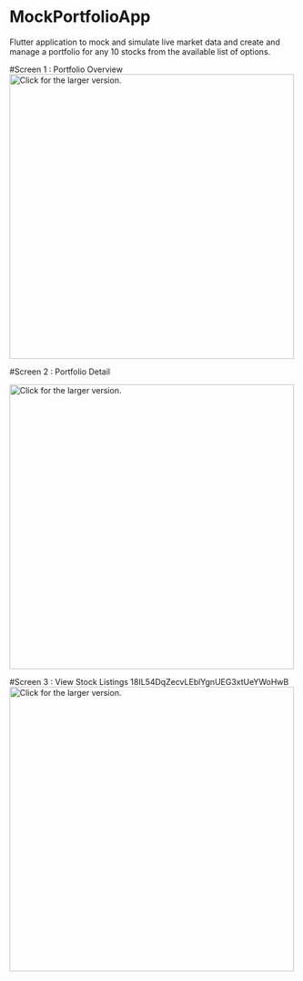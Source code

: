 # MockPortfolioApp
Flutter application to mock and simulate live market data and create and manage a portfolio for any 10 stocks from the available list of options.

#Screen 1 : Portfolio Overview
<a href="https://drive.google.com/uc?export=view&id=1VTEfgXSi5-QLNPxusxnsTqck60xHLbUC">
    <img src="https://drive.google.com/uc?export=view&id=1VTEfgXSi5-QLNPxusxnsTqck60xHLbUC"
    style="width: 500px; max-width: 100%; height: auto"
    title="Click for the larger version." />
</a>

#Screen 2 : Portfolio Detail

<a href="https://drive.google.com/uc?export=view&id=1L1ogMtCLtONX1TqVhQ4s47_xO-2lNLlV">
    <img src="https://drive.google.com/uc?export=view&id=1L1ogMtCLtONX1TqVhQ4s47_xO-2lNLlV"
    style="width: 500px; max-width: 100%; height: auto"
    title="Click for the larger version." />
</a>

#Screen 3 : View Stock Listings
18IL54DqZecvLEblYgnUEG3xtUeYWoHwB
<a href="https://drive.google.com/uc?export=view&id=18IL54DqZecvLEblYgnUEG3xtUeYWoHwB">
    <img src="https://drive.google.com/uc?export=view&id=18IL54DqZecvLEblYgnUEG3xtUeYWoHwB"
    style="width: 500px; max-width: 100%; height: auto"
    title="Click for the larger version." />
</a>

